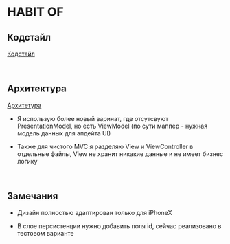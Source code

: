# HABIT OF

## Кодстайл

[Кодстайл](https://github.com/RedMadRobot/RMR-swift-style-guide)

<br />

## Архитектура 

[Архитетура](https://www.redmadrobot.ru/fyi/architecture_ios)

- Я использую более новый варинат, где отсутсвуют PresentationModel, но есть ViewModel (по сути маппер - нужная модель данных для апдейта UI)

+ Также для чистого MVC я разделяю View и ViewController в отдельные файлы, View не хранит никакие данные и не имеет бизнес логику

<br />

## Замечания

- Дизайн полностью адаптирован только для iPhoneX

+ В слое персистенции нужно добавить поля id, сейчас реализовано в тестовом варианте 

<br />
